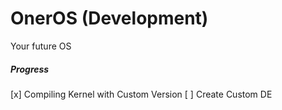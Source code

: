 # OnerOS (Development)
Your future OS

##### Progress
[x] Compiling Kernel with Custom Version
[ ] Create Custom DE
